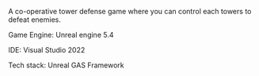 A co-operative tower defense game where you can control each towers to defeat enemies.

Game Engine: Unreal engine 5.4

IDE: Visual Studio 2022

Tech stack: Unreal GAS Framework
